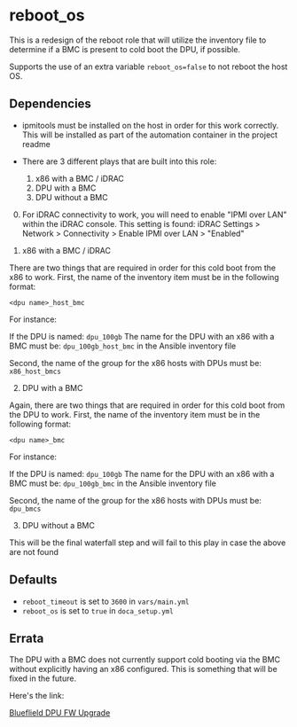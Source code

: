 # reboot_os

This is a redesign of the reboot role that will utilize the inventory file to determine if a BMC is present to cold boot the DPU, if possible.

Supports the use of an extra variable `reboot_os=false` to not reboot the host OS.

## Dependencies

- ipmitools must be installed on the host in order for this work correctly. This will be installed as part of the automation container in the project readme

- There are 3 different plays that are built into this role:
  1. x86 with a BMC / iDRAC
  2. DPU with a BMC
  3. DPU without a BMC

0. For iDRAC connectivity to work, you will need to enable "IPMI over LAN" within the iDRAC console. This setting is found:
   iDRAC Settings > Network > Connectivity > Enable IPMI over LAN > "Enabled"

1. x86 with a BMC / iDRAC

There are two things that are required in order for this cold boot from the x86 to work. First, the name of the inventory item must be in the following format:

`<dpu name>_host_bmc`

For instance:

If the DPU is named: `dpu_100gb`
The name for the DPU with an x86 with a BMC must be: `dpu_100gb_host_bmc` in the Ansible inventory file

Second, the name of the group for the x86 hosts with DPUs must be: `x86_host_bmcs`

2. DPU with a BMC

Again, there are two things that are required in order for this cold boot from the DPU to work. First, the name of the inventory item must be in the following format:

`<dpu name>_bmc`

For instance:

If the DPU is named: `dpu_100gb`
The name for the DPU with an x86 with a BMC must be: `dpu_100gb_bmc` in the Ansible inventory file

Second, the name of the group for the x86 hosts with DPUs must be: `dpu_bmcs`

3. DPU without a BMC

This will be the final waterfall step and will fail to this play in case the above are not found

## Defaults

- `reboot_timeout` is set to `3600` in `vars/main.yml`
- `reboot_os` is set to `true` in `doca_setup.yml`

## Errata

The DPU with a BMC does not currently support cold booting via the BMC without explicitly having an x86 configured. This is something that will be fixed in the future.

Here's the link:

[Blueflield DPU FW Upgrade](https://docs.nvidia.com/networking/display/BlueFieldDPUOSLatest/Deploying+DPU+OS+Using+BFB+from+Host#DeployingDPUOSUsingBFBfromHost-FirmwareUpgradeFirmwareUpgrade)

